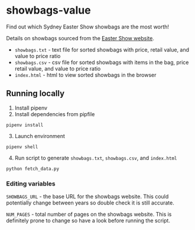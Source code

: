 # showbags-value
Find out which Sydney Easter Show showbags are the most worth!

Details on showbags sourced from the [Easter Show website](https://www.eastershow.com.au/explore/showbags/).

- `showbags.txt` - text file for sorted showbags with price, retail value, and value to price ratio
- `showbags.csv` - csv file for sorted showbags with items in the bag, price retail value, and value to price ratio
- `index.html` - html to view sorted showbags in the browser

## Running locally

1. Install pipenv
2. Install dependencies from pipfile
```
pipenv install
```
3. Launch environment
```
pipenv shell
```
4. Run script to generate `showbags.txt`, `showbags.csv`, and `index.html`
```
python fetch_data.py
```

### Editing variables 

`SHOWBAGS_URL` - the base URL for the showbags website. This could potentially change between years so double check it is still accurate.

`NUM_PAGES` - total number of pages on the showbags website. This is definitely prone to change so have a look before running the script.
